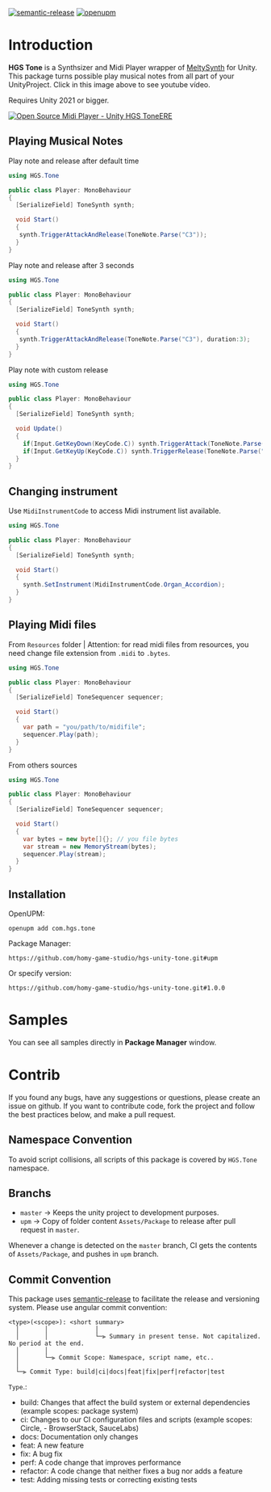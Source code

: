 [![semantic-release](https://img.shields.io/badge/%20%20%F0%9F%93%A6%F0%9F%9A%80-semantic--release-e10079.svg)](https://github.com/semantic-release/semantic-release)
[![openupm](https://img.shields.io/npm/v/com.hgs.tone?label=openupm&registry_uri=https://package.openupm.com)](https://openupm.com/packages/com.hgs.tone/)

# Introduction

**HGS Tone** is a Synthsizer and Midi Player wrapper of [MeltySynth](https://github.com/sinshu/meltysynth) for Unity. This package turns possible play musical notes from all part of your UnityProject. Click in this image above to see youtube vídeo.

Requires Unity 2021 or bigger.

[![Open Source Midi Player - Unity HGS ToneERE](https://img.youtube.com/vi/aB1sLm0zri8/0.jpg)](https://www.youtube.com/watch?v=aB1sLm0zri8)

## Playing Musical Notes

Play note and release after default time

```cs
using HGS.Tone

public class Player: MonoBehaviour
{
  [SerializeField] ToneSynth synth;

  void Start()
  {
   synth.TriggerAttackAndRelease(ToneNote.Parse("C3"));
  }
}
```

Play note and release after 3 seconds

```cs
using HGS.Tone

public class Player: MonoBehaviour
{
  [SerializeField] ToneSynth synth;

  void Start()
  {
   synth.TriggerAttackAndRelease(ToneNote.Parse("C3"), duration:3);
  }
}
```

Play note with custom release

```cs
using HGS.Tone

public class Player: MonoBehaviour
{
  [SerializeField] ToneSynth synth;

  void Update()
  {
    if(Input.GetKeyDown(KeyCode.C)) synth.TriggerAttack(ToneNote.Parse("C3"));
    if(Input.GetKeyUp(KeyCode.C)) synth.TriggerRelease(ToneNote.Parse("C3"));
  }
}
```

## Changing instrument

Use `MidiInstrumentCode` to access Midi instrument list available.

```cs
using HGS.Tone

public class Player: MonoBehaviour
{
  [SerializeField] ToneSynth synth;

  void Start()
  {
    synth.SetInstrument(MidiInstrumentCode.Organ_Accordion);
  }
}
```

## Playing Midi files

From `Resources` folder
| Attention: for read midi files from resources, you need change file extension from `.midi` to `.bytes`.

```cs
using HGS.Tone

public class Player: MonoBehaviour
{
  [SerializeField] ToneSequencer sequencer;

  void Start()
  {
    var path = "you/path/to/midifile";
    sequencer.Play(path);
  }
}
```

From others sources

```cs
using HGS.Tone

public class Player: MonoBehaviour
{
  [SerializeField] ToneSequencer sequencer;

  void Start()
  {
    var bytes = new byte[]{}; // you file bytes
    var stream = new MemoryStream(bytes);
    sequencer.Play(stream);
  }
}
```

## Installation

OpenUPM:

`openupm add com.hgs.tone`

Package Manager:

`https://github.com/homy-game-studio/hgs-unity-tone.git#upm`

Or specify version:

`https://github.com/homy-game-studio/hgs-unity-tone.git#1.0.0`

# Samples

You can see all samples directly in **Package Manager** window.

# Contrib

If you found any bugs, have any suggestions or questions, please create an issue on github. If you want to contribute code, fork the project and follow the best practices below, and make a pull request.

## Namespace Convention

To avoid script collisions, all scripts of this package is covered by `HGS.Tone` namespace.

## Branchs

- `master` -> Keeps the unity project to development purposes.
- `upm` -> Copy of folder content `Assets/Package` to release after pull request in `master`.

Whenever a change is detected on the `master` branch, CI gets the contents of `Assets/Package`, and pushes in `upm` branch.

## Commit Convention

This package uses [semantic-release](https://github.com/semantic-release/semantic-release) to facilitate the release and versioning system. Please use angular commit convention:

```
<type>(<scope>): <short summary>
  │       │             │
  │       │             └─⫸ Summary in present tense. Not capitalized. No period at the end.
  │       │
  │       └─⫸ Commit Scope: Namespace, script name, etc..
  │
  └─⫸ Commit Type: build|ci|docs|feat|fix|perf|refactor|test
```

`Type`.:

- build: Changes that affect the build system or external dependencies (example scopes: package system)
- ci: Changes to our CI configuration files and scripts (example scopes: Circle, - BrowserStack, SauceLabs)
- docs: Documentation only changes
- feat: A new feature
- fix: A bug fix
- perf: A code change that improves performance
- refactor: A code change that neither fixes a bug nor adds a feature
- test: Adding missing tests or correcting existing tests
